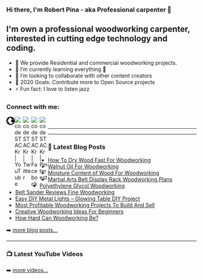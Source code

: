 <!--
**woodworking-rob/woodworking-rob** is a ✨ _special_ ✨ repository because its `README.md` (this file) appears on your GitHub profile.

Here are some ideas to get you started:

- 🔭 We provide Residential and commercial woodworking projects.
- 🌱 I’m currently learning everything.
- 👯 I’m looking to collaborate with other content creators.
- 🤔 I’m looking for help with ...
- 💬 Ask me about ...
- 📫 How to reach me: ...
- 😄 Pronouns: ...
- ⚡ Fun fact: ...
-->



### Hi there, I'm Robert Pina - aka Professional carpenter 👋
## I'm own a professional woodworking carpenter, interested in cutting edge technology and coding.

- 🔭 We provide Residential and commercial woodworking projects.
- 🌱 I’m currently learning everything 🤣
- 👯 I’m looking to collaborate with other content creators
- 💬 2020 Goals: Contribute more to Open Source projects
- ⚡ Fun fact: I love to listen jazz


### Connect with me:

[<img align="left" alt="codeSTACKr.com" width="22px" src="https://raw.githubusercontent.com/iconic/open-iconic/master/svg/globe.svg" />][website]
[<img align="left" alt="codeSTACKr | YouTube" width="22px" src="https://cdn.jsdelivr.net/npm/simple-icons@v3/icons/youtube.svg" />][youtube]
[<img align="left" alt="codeSTACKr | Twitter" width="22px" src="https://cdn.jsdelivr.net/npm/simple-icons@v3/icons/twitter.svg" />][twitter]
[<img align="left" alt="codeSTACKr | Facebook" width="22px" src="https://cdn.jsdelivr.net/npm/simple-icons@v3/icons/facebook.svg" />][facebook]
[<img align="left" alt="codeSTACKr | Pinterest" width="22px" src="https://cdn.jsdelivr.net/npm/simple-icons@v3/icons/pinterest.svg" />][pinterest]

<br />

---

---

### 📕 Latest Blog Posts

<!-- BLOG-POST-LIST:START -->
- [How To Dry Wood Fast For Woodworking](https://www.woodworkcenter.com/how-to-dry-wood-fast-for-woodworking/)
- [Walnut Oil For Woodworking](https://www.woodworkcenter.com/walnut-oil-for-woodworking/)
- [Moisture Content of Wood For Woodworking](https://www.woodworkcenter.com/moisture-content-of-wood-for-woodworking/)
- [Martial Arts Belt Display Rack Woodworking Plans](https://www.woodworkcenter.com/martial-arts-belt-display-rack-woodworking-plans/)
- [Polyethylene Glycol Woodworking](https://www.woodworkcenter.com/polyethylene-glycol-woodworking/)
- [Belt Sander Reviews Fine Woodworking](https://www.woodworkcenter.com/belt-sander-reviews-fine-woodworking/)
- [Easy DIY Metal Lights – Glowing Table DIY Project](https://www.woodworkcenter.com/easy-diy-metal-lights-glowing-table-diy-project/)
- [Most Profitable Woodworking Projects To Build And Sell](https://woodworking-bob.blogspot.com/2021/04/most-profitable-woodworking-projects-to.html)
- [Creative Woodworking Ideas For Beginners](https://www.woodworkcenter.com/creative-woodworking-ideas-for-beginners/)
- [How Hard Can Woodworking Be?](https://www.woodworkcenter.com/how-hard-can-woodworking-be/)
<!-- BLOG-POST-LIST:END -->

➡️ [more blog posts...](https://www.woodworkcenter.com)

---

### 📺 Latest YouTube Videos
➡️ [more videos...](https://www.youtube.com/channel/UC_ZbjWiZQVpodGs4IdTFr4Q)


[website]: https://www.woodworkcenter.com
[twitter]: https://twitter.com/Woodworking_Rob
[youtube]: https://www.youtube.com/channel/UC_ZbjWiZQVpodGs4IdTFr4Q
[facebook]: https://www.facebook.com/Woodworking-100258031964332
[pinterest]: https://www.pinterest.com/Woodworking_Rob
